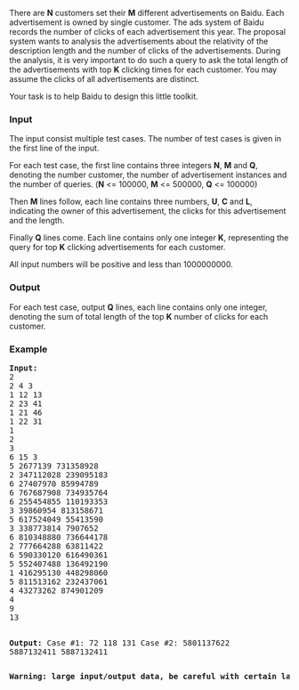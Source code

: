 <p>There are <strong>N</strong> customers set their <strong>M</strong> different advertisements on Baidu. Each advertisement is owned by single customer. The ads system of Baidu records the number of clicks of each advertisement this year. The proposal system wants to analysis the advertisements about the relativity of the description length and the number of clicks of the advertisements. During the analysis, it is very important to do such a query to ask the total length of the advertisements with top <strong>K</strong> clicking times for each customer. You may assume the clicks of all advertisements are distinct.</p>
<p>Your task is to help Baidu to design this little toolkit.</p>
<h3>Input</h3>
<p>The input consist multiple test cases. The number of test cases is given in the first line of the input.</p>
<p>For each test case, the first line contains three integers <strong>N</strong>, <strong>M</strong> and <strong>Q</strong>, denoting the number customer, the number of advertisement instances and the number of queries. (<strong>N</strong> &lt;= 100000, <strong>M</strong> &lt;= 500000, <strong>Q</strong> &lt;= 100000)</p>
<p>Then <strong>M</strong> lines follow, each line contains three numbers, <strong>U</strong>, <strong>C</strong> and <strong>L</strong>, indicating the owner of this advertisement, the clicks for this advertisement and the length.</p>
<p>Finally <strong>Q</strong> lines come. Each line contains only one integer <strong>K</strong>, representing the query for top <strong>K</strong> clicking advertisements for each customer.</p>
<p>All input numbers will be positive and less than 1000000000.</p>
<h3>Output</h3>
<p>For each test case, output <strong>Q</strong> lines, each line contains only one integer, denoting the sum of total length of the top <strong>K</strong> number of clicks for each customer.</p>
<h3>Example</h3>
<pre><strong>Input:</strong>
2
2 4 3
1 12 13
2 23 41
1 21 46
1 22 31
1
2
3
6 15 3
5 2677139 731358928
2 347112028 239095183
6 27407970 85994789
6 767687908 734935764
6 255454855 110193353
3 39860954 813158671
5 617524049 55413590
3 338773814 7907652
6 810348880 736644178
2 777664288 63811422
6 590330120 616490361
5 552407488 136492190
1 416295130 448298060
5 811513162 232437061
4 43273262 874901209
4
9
13

<strong>Output:</strong>
Case #1:
72
118
131
Case #2:
5801137622
5887132411
5887132411
</pre>
<pre><strong>Warning: large input/output data, be careful with certain languages</strong></pre>